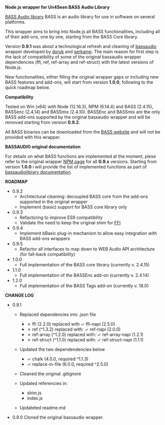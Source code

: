 **Node.js wrapper for Un4Seen BASS Audio Library**

[BASS Audio library](http://www.un4seen.com) BASS is an audio library for use in software on several platforms.

This wrapper aims to bring into Node.js all BASS functionalities, including all of their add-ons, one by one, starting from the BASS Core library.

Version **0.9.1** was about a technological refresh and cleaning of [bassaudio](https://www.npmjs.com/package/bassaudio) wrapper developed by [doruk](https://www.npmjs.com/~doruk) and [serkamp](https://www.npmjs.com/~serkanp). The main reason for first step is the lack of compatibility of some of the original bassaudio wrapper dependencies (ffi, ref, ref-array and ref-struct) with the latest versions of Node.js.

New functionalities, either filling the original wrapper gaps or including new BASS features and add-ons, will start from version **1.0.0**, following to the quick roadmap below.


**Compatibility**

Tested on Win (x64) with Node (12.16.3), NPM (6.14.4) and BASS (2.4.15), BASSenc (2.4.14) and BASSmix (2.4.10). BASSEnc and BASSmix are the only BASS add-ons supported by the original bassaudio wrapper and will be removed starting from version **0.9.2**.

All BASS binaries can be downloaded from the [BASS website](http://www.un4seen.com) and will not be provided with this wrapper.


**BASSAUDIO original documentation**

For details on what BASS functions are implemented at the moment, plese refer to the original wrapper [NPM page](https://www.npmjs.com/package/bassaudio) for all **0.9.x** versions. Starting from version **1.0.0** i will provide the list of implemented functions as part of [bassaudiolibrary documentation](https://www.riccardobiemmi.com/bassaudiolibrary/).


**ROADMAP**
- 0.9.2
	- Architectural cleaning: decoupled BASS core from the add-ons supported in the original wrapper
	- Implement (basic) support for BASS core library only
- 0.9.3
	- Refactoring to improve ES9 compatibility
	- Validate the need to keep the original shim for [FFI](https://www.npmjs.com/package/ffi)
- 0.9.4
	- Implement bBasic plug-in mechanism to allow easy integration with BASS add-ons wrappers
- 0.9.5
	- Refactor all interfaces to map down to WEB Audio API architecture (for fall-back compatibility)
- 1.0.0
	- Full implementation of the BASS core library (currently v. 2.4.15)
- 1.1.0
	- Full implementation of the BASSEnc add-on (currently v. 2.4.14)
- 1.2.0
	- Full implementation of the BASS Tags add-on (currently v. 18.0)


**CHANGE LOG**

- 0.9.1
	- Replaced dependencies into .json file
		- ✗	ffi (2.2.0) replaced with ✓ ffi-napi (2.5.0)
		- ✗ ref (^1.3.2) replaced with: ✓ ref-napi (2.0.0)
		- ✗ ref-array (^1.2.0) replaced with: ✓ ref-array-napi (1.2.1)
		- ✗ ref-struct (^1.1.0) replaced with: ✓ ref-struct-napi (1.1.1)
	
	- Updated the two dependendencies below
		- ✓ chalk (4.0.0, required ^1.1.3)
		- ✓ replace-in-file (6.0.0, required ^2.5.0)
	
	- Cleaned the original .gitignore
	
	- Updated referencies in:
		-	shim.js
		-	index.js
		
	-	Updateted readme.md

- 0.9.0
    Cloned the original bassaudio wrapper.
